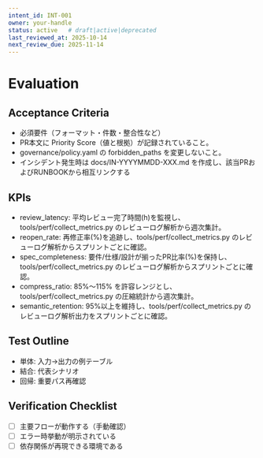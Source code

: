 ```yaml
---
intent_id: INT-001
owner: your-handle
status: active   # draft|active|deprecated
last_reviewed_at: 2025-10-14
next_review_due: 2025-11-14
---
```


# Evaluation

## Acceptance Criteria

- 必須要件（フォーマット・件数・整合性など）
- PR本文に Priority Score（値と根拠）が記録されていること。
- governance/policy.yaml の forbidden_paths を変更しないこと。
- インシデント発生時は docs/IN-YYYYMMDD-XXX.md を作成し、該当PRおよびRUNBOOKから相互リンクする

## KPIs

- review_latency: 平均レビュー完了時間(h)を監視し、tools/perf/collect_metrics.py のレビューログ解析から週次集計。
- reopen_rate: 再修正率(%)を追跡し、tools/perf/collect_metrics.py のレビューログ解析からスプリントごとに確認。
- spec_completeness: 要件/仕様/設計が揃ったPR比率(%)を保持し、tools/perf/collect_metrics.py のレビューログ解析からスプリントごとに確認。
- compress_ratio: 85%〜115% を許容レンジとし、tools/perf/collect_metrics.py の圧縮統計から週次集計。
- semantic_retention: 95%以上を維持し、tools/perf/collect_metrics.py のレビューログ解析出力をスプリントごとに確認。

## Test Outline

- 単体: 入力→出力の例テーブル
- 結合: 代表シナリオ
- 回帰: 重要パス再確認

## Verification Checklist

- [ ] 主要フローが動作する（手動確認）
- [ ] エラー時挙動が明示されている
- [ ] 依存関係が再現できる環境である
